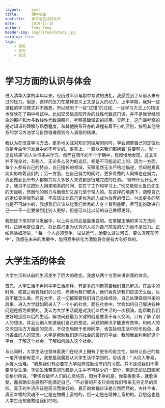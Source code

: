 ```yaml
---
layout:     post
title:      期中总结
subtitle:   学习与生活的认知
date:       2019-11-15
author:     Tony Feng
header-img: img/lifeandstudy.jpg
catalog: true
tags:
    - 随笔
    - 学习
    - 生活
---
```


# 学习方面的认识与体会

进入清华大学的半年以来，经历过军训与期中考试的洗礼，我感受到了从前从未有过的压力。但是，这样的压力在某种意义上又是巨大的动力。上半学期，我对一些课程的学习模式并不熟悉，所以经历了一些“试错”的过程，一些学习方式上的错误也反映在了期中考试中。比如交叉信息院开办的线性代数这门课，并不是我曾经想象的那样和大多数线性代数课那样，考察基础知识的应用。实际上，这门课考察的是对知识的理解与熟悉程度，和其他院系开办的课程有着不小的区别，按照其他院系的学习方法学习自然很难得到令人满意的结果。

我认为在改变学习方法，更多地关注对知识的理解的同时，学会调整自己的定位也将是今后学习发展中必不可少的。事实上，一直以来我们都抱着“只要努力，就一定有结果”的人生信条来学习。然而在清华的半个学期中，我慢慢地发现，这其实并不完全对。有些人，无论多么努力的追赶，都是不可能追赶上的。因为一方面，每个人都有自己的特点，自己擅长的领域，天赋虽然无法严格地描述，但却是真真实实影响着我们的；另一方面，在自己努力的同时，更多优秀的人同样也在努力，真正做到比所有人都努力对大多数人来说都是很难完成的任务。“哪有什么什么天才，我只不过把别人用来喝茶的时间，花在了工作和学习上。”谁又能否认鲁迅先生的天赋呢，然而他的努力与勤奋却又是几倍于常人的。在这样的境遇下，调整自己的定位变得很有必要，不应该让比自己更优秀的人成为放弃的借口。付出更多的努力是不可缺少的，我想我们应该从比我们优秀的人身上看到差距，尽可能的改进自己——不一定要做到比别人更好，但是可以比以前的自己做得更好。

我想接下来的学习发展中，以上两点将会是最重要的。在掌握正确的学习方法同时，正确地定位自己，将比自己更为优秀的人视为自己前进的动力而不是压力。正如弗洛姆所说，“ 每一个人必须竞争，试试运气，他要么游过河去，要么淹死在河中”，我想在未来的发展中，能将竞争转化为激励将会是有大有好处的。

# 大学生活的体会

大学生活和从前的生活发生了巨大的改变。我想从两个方面来讲讲我的体会。

首先，大学生活不再同中学生活那样，有更多的问题需要我们自己解决。在高中的时候，犯错之后有我们的父母、老师为我们解决，他们会告诉我们应该怎么做，以后不能怎么做。而在大学，这一切都需要我们自己总结经验，自己处理错误带来的后果。进入大学就如同进入了一个小的社会，而在社会中，学会如何自己解决各种问题是极为重要的。我认为大学生活就是对我们以后生活的一次预演，能帮助我们更好地适应以后的生活。解决问题最为关键的就是要善于与人交流，只有了解了别人的想法，并且让别人知道我们自己的想法，问题的解决才能更有效率。和他人的交流包括方方面面的交流，不仅仅局限于老师同学，也包括和生活中形形色色、各行各业的人的交流。大学是帮助我们走向社会的最好的平台，我想我会利用好这个平台，了解这个社会，了解如何融入这个社会。

与此同时，大学生活也意味着我们在经济上拥有了更多的自主性。如何让自己的每一笔开销都有意义，我想是我需要从大学生活中学到的。俗话说：“ 从俭入奢易，从奢入俭难。 ”我想我们有必要在大学就养成勤俭节约的习惯。并不是说我们不需要享受生活，享受生活带来的乐趣是人生中不可缺少的一部分，但是正如法国画家安格尔所说，“奢侈会破坏人们的心灵纯质，因为不幸的是，你获得愈多，就愈贪婪，而且确实总感到不能满足自己，“不必要的开支只会给我们带来无穷无尽的烦恼。真正的生活应该是简洁而美好的，真正的幸福应该是自然而然的，古往今来，真正幸福的灵魂不一定是在物质上富裕的，但一定是在精神上富裕的。我想这也是大学生活想要教给我们的吧。